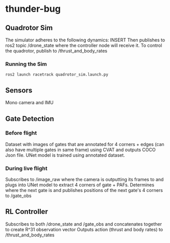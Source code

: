 # thunder-bug

## Quadrotor Sim
The simulator adheres to the following dynamics:
INSERT
Then publishes to ros2 topic /drone_state where the controller node will receive it. 
To control the quadrotor, publish to /thrust_and_body_rates

### Running the Sim
```
ros2 launch racetrack quadrotor_sim.launch.py
```

## Sensors
Mono camera and IMU

## Gate Detection
### Before flight
Dataset with images of gates that are annotated for 4 corners + edges (can also have multiple gates in same frame) using CVAT and outputs COCO Json file.
UNet model is trained using annotated dataset.

### During live flight
Subscribes to /image_raw where the camera is outputting its frames to and plugs into UNet model to extract 4 corners of gate + PAFs.
Determines where the next gate is and publishes positions of the next gate's 4 corners to /gate_obs

## RL Controller
Subscribes to both /drone_state and /gate_obs and concatenates together to create R^31 observation vector
Outputs action (thrust and body rates) to /thrust_and_body_rates
